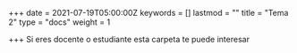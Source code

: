 +++
date = 2021-07-19T05:00:00Z
keywords = []
lastmod = ""
title = "Tema 2"
type = "docs"
weight = 1

+++
Si eres docente o estudiante esta carpeta te puede interesar